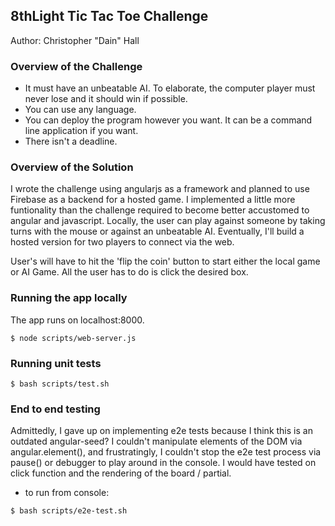 8thLight Tic Tac Toe Challenge
------------------------------

Author: Christopher "Dain" Hall

### Overview of the Challenge

* It must have an unbeatable AI.  To elaborate, the computer player must never lose and it should win if possible.
* You can use any language.
* You can deploy the program however you want.  It can be a command line application if you want.
* There isn't a deadline.

### Overview of the Solution

I wrote the challenge using angularjs as a framework and planned to use Firebase as a backend for a hosted game. I implemented a little more funtionality than the challenge required to become better accustomed to angular and javascript. Locally, the user can play against someone by taking turns with the mouse or against an unbeatable AI. Eventually, I'll build a hosted version for two players to connect via the web.

User's will have to hit the 'flip the coin' button to start either the local game or AI Game. All the user has to do is click the desired box.

### Running the app locally

The app runs on localhost:8000. 

```
$ node scripts/web-server.js
```

### Running unit tests
```
$ bash scripts/test.sh 
```

### End to end testing

Admittedly, I gave up on implementing e2e tests because I think this is an outdated angular-seed? I couldn't manipulate elements of the DOM via angular.element(), and frustratingly, I couldn't 
stop the e2e test process via pause() or debugger to play around in the console. I would have tested on click function and the rendering of the board / partial.

* to run from console:
``` 
$ bash scripts/e2e-test.sh  
```